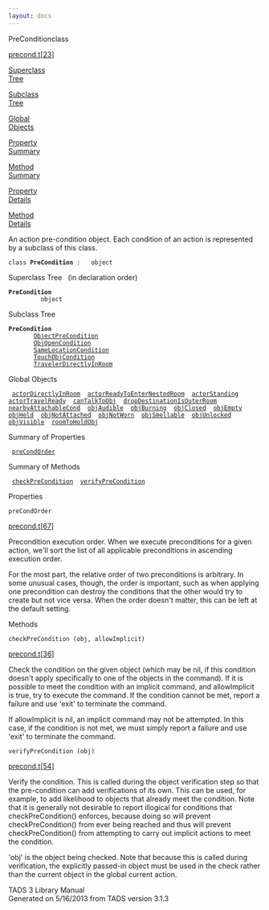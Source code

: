 ```yaml
---
layout: docs
---
```

<span class="title">PreCondition</span><span class="type">class</span>

[precond.t](../file/precond.t.html)\[[23](../source/precond.t.html#23)\]

[Superclass  
Tree](#_SuperClassTree_)

[Subclass  
Tree](#_SubClassTree_)

[Global  
Objects](#_ObjectSummary_)

[Property  
Summary](#_PropSummary_)

[Method  
Summary](#_MethodSummary_)

[Property  
Details](#_Properties_)

[Method  
Details](#_Methods_)

<div class="fdesc">

An action pre-condition object. Each condition of an action is
represented by a subclass of this class.

`class `**`PreCondition`**` :   object`

</div>

<span id="_SuperClassTree_"></span>

<div class="mjhd">

<span class="hdln">Superclass Tree</span>   (in declaration order)

</div>

**`PreCondition`**  
`         object`  
<span id="_SubClassTree_"></span>

<div class="mjhd">

<span class="hdln">Subclass Tree</span>  

</div>

**`PreCondition`**  
`         `[`ObjectPreCondition`](../object/ObjectPreCondition.html)  
`         `[`ObjOpenCondition`](../object/ObjOpenCondition.html)  
`         `[`SameLocationCondition`](../object/SameLocationCondition.html)  
`         `[`TouchObjCondition`](../object/TouchObjCondition.html)  
`         `[`TravelerDirectlyInRoom`](../object/TravelerDirectlyInRoom.html)  
<span id="_ObjectSummary_"></span>

<div class="mjhd">

<span class="hdln">Global Objects</span>  

</div>

` `[`actorDirectlyInRoom`](../object/actorDirectlyInRoom.html)`  `[`actorReadyToEnterNestedRoom`](../object/actorReadyToEnterNestedRoom.html)`  `[`actorStanding`](../object/actorStanding.html)`  `[`actorTravelReady`](../object/actorTravelReady.html)`  `[`canTalkToObj`](../object/canTalkToObj.html)`  `[`dropDestinationIsOuterRoom`](../object/dropDestinationIsOuterRoom.html)`  `[`nearbyAttachableCond`](../object/nearbyAttachableCond.html)`  `[`objAudible`](../object/objAudible.html)`  `[`objBurning`](../object/objBurning.html)`  `[`objClosed`](../object/objClosed.html)`  `[`objEmpty`](../object/objEmpty.html)`  `[`objHeld`](../object/objHeld.html)`  `[`objNotAttached`](../object/objNotAttached.html)`  `[`objNotWorn`](../object/objNotWorn.html)`  `[`objSmellable`](../object/objSmellable.html)`  `[`objUnlocked`](../object/objUnlocked.html)`  `[`objVisible`](../object/objVisible.html)`  `[`roomToHoldObj`](../object/roomToHoldObj.html)`  `
<span id="_PropSummary_"></span>

<div class="mjhd">

<span class="hdln">Summary of Properties</span>  

</div>

` `[`preCondOrder`](#preCondOrder)`  `

<span id="_MethodSummary_"></span>

<div class="mjhd">

<span class="hdln">Summary of Methods</span>  

</div>

` `[`checkPreCondition`](#checkPreCondition)`  `[`verifyPreCondition`](#verifyPreCondition)`  `

<span id="_Properties_"></span>

<div class="mjhd">

<span class="hdln">Properties</span>  

</div>

<span id="preCondOrder"></span>

`preCondOrder`

[precond.t](../file/precond.t.html)\[[67](../source/precond.t.html#67)\]

<div class="desc">

Precondition execution order. When we execute preconditions for a given
action, we'll sort the list of all applicable preconditions in ascending
execution order.

For the most part, the relative order of two preconditions is arbitrary.
In some unusual cases, though, the order is important, such as when
applying one precondition can destroy the conditions that the other
would try to create but not vice versa. When the order doesn't matter,
this can be left at the default setting.

</div>

<span id="_Methods_"></span>

<div class="mjhd">

<span class="hdln">Methods</span>  

</div>

<span id="checkPreCondition"></span>

`checkPreCondition (obj, allowImplicit)`

[precond.t](../file/precond.t.html)\[[36](../source/precond.t.html#36)\]

<div class="desc">

Check the condition on the given object (which may be nil, if this
condition doesn't apply specifically to one of the objects in the
command). If it is possible to meet the condition with an implicit
command, and allowImplicit is true, try to execute the command. If the
condition cannot be met, report a failure and use 'exit' to terminate
the command.

If allowImplicit is nil, an implicit command may not be attempted. In
this case, if the condition is not met, we must simply report a failure
and use 'exit' to terminate the command.

</div>

<span id="verifyPreCondition"></span>

`verifyPreCondition (obj)`

[precond.t](../file/precond.t.html)\[[54](../source/precond.t.html#54)\]

<div class="desc">

Verify the condition. This is called during the object verification step
so that the pre-condition can add verifications of its own. This can be
used, for example, to add likelihood to objects that already meet the
condition. Note that it is generally not desirable to report illogical
for conditions that checkPreCondition() enforces, because doing so will
prevent checkPreCondition() from ever being reached and thus will
prevent checkPreCondition() from attempting to carry out implicit
actions to meet the condition.

'obj' is the object being checked. Note that because this is called
during verification, the explicitly passed-in object must be used in the
check rather than the current object in the global current action.

</div>

<div class="ftr">

TADS 3 Library Manual  
Generated on 5/16/2013 from TADS version 3.1.3

</div>

